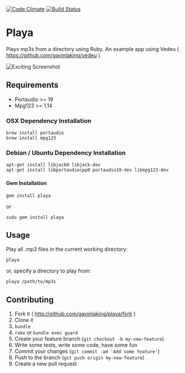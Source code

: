 [![Code Climate](https://codeclimate.com/github/gavinlaking/playa.png)](https://codeclimate.com/github/gavinlaking/playa)
[![Build Status](https://travis-ci.org/gavinlaking/playa.svg?branch=master)](https://travis-ci.org/gavinlaking/playa)

# Playa

Plays mp3s from a directory using Ruby. An example app using Vedeu ( https://github.com/gavinlaking/vedeu ).

![Exciting Screenshot](https://raw.github.com/gavinlaking/playa/master/screenshot.png)


## Requirements

- Portaudio >= 19
- Mpg123 >= 1.14


### OSX Dependency Installation

    brew install portaudio
    brew install mpg123

### Debian / Ubuntu Dependency Installation

    apt-get install libjack0 libjack-dev
    apt-get install libportaudiocpp0 portaudio19-dev libmpg123-dev

#### Gem Installation

    gem install playa

or

    sudo gem install playa


## Usage

Play all .mp3 files in the current working directory:

    playa

or, specify a directory to play from:

    playa /path/to/mp3s


## Contributing

1. Fork it ( http://github.com/gavinlaking/playa/fork )
2. Clone it
3. `bundle`
4. `rake` or `bundle exec guard`
5. Create your feature branch (`git checkout -b my-new-feature`)
6. Write some tests, write some code, have some fun
7. Commit your changes (`git commit -am 'Add some feature'`)
8. Push to the branch (`git push origin my-new-feature`)
9. Create a new pull request

